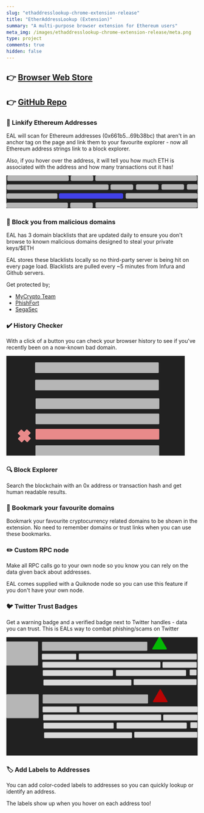 ```yaml
---
slug: "ethaddresslookup-chrome-extension-release"
title: "EtherAddressLookup (Extension)"
summary: "A multi-purpose browser extension for Ethereum users"
meta_img: /images/ethaddresslookup-chrome-extension-release/meta.png 
type: project
comments: true
hidden: false
---
```


## 👉 [Browser Web Store](https://chrome.google.com/webstore/detail/etheraddresslookup/pdknmigbbbhmllnmgdfalmedcmcefdfn)

## 👉 [GitHub Repo](https://github.com/409H/EtherAddressLookup#etheraddresslookup)

### 🔗 Linkify Ethereum Addresses

EAL will scan for Ethereum addresses (0x661b5...69b38bc) that aren't in an anchor tag on the page and link them to your favourite explorer - now all Ethereum address strings link to a block explorer.

Also, if you hover over the address, it will tell you how much ETH is associated with the address and how many transactions out it has!

![linked](images/ethaddresslookup-chrome-extension-release/linked.svg)

### 🚫 Block you from malicious domains

EAL has 3 domain blacklists that are updated daily to ensure you don't browse to known malicious domains designed to steal your private keys/$ETH

EAL stores these blacklists locally so no third-party server is being hit on every page load. Blacklists are pulled every ~5 minutes from Infura and Github servers.

Get protected by;
* [MyCrypto Team](https://mycrypto.com)
* [PhishFort](https://www.phishfort.com/)
* [SegaSec](https://segasec.com/)

### ✔️ History Checker

With a click of a button you can check your browser history to see if you've recently been on a now-known bad domain.

![history](images/ethaddresslookup-chrome-extension-release/history.svg)

### 🔍 Block Explorer

Search the blockchain with an 0x address or transaction hash and get human readable results.

### 📑 Bookmark your favourite domains

Bookmark your favourite cryptocurrency related domains to be shown in the extension. No need to remember domains or trust links when you can use these bookmarks.

### ✏️ Custom RPC node

Make all RPC calls go to 
your own node so you know you can rely on the data given back about addresses.

EAL comes supplied with a Quiknode node so you can use this feature if you don't have your own node.

### 🐦 Twitter Trust Badges

Get a warning badge and a verified badge next to Twitter handles - data you can trust. This is EALs way to combat phishing/scams on Twitter

![twitter](images/ethaddresslookup-chrome-extension-release/twitter.svg)

### 🏷️ Add Labels to Addresses

You can add color-coded labels to addresses so you can quickly lookup or identify an address.

The labels show up when you hover on each address too!